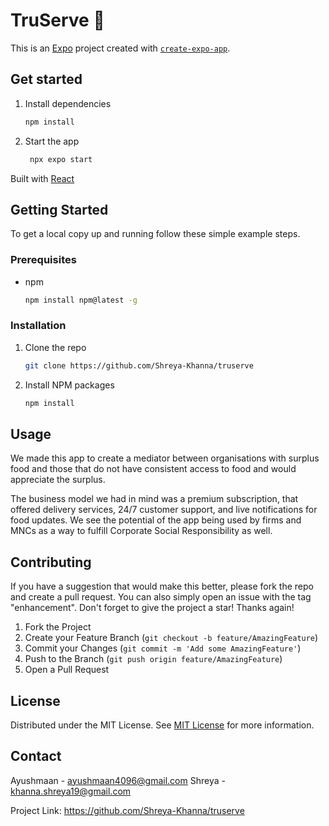 # TruServe 👋

This is an [Expo](https://expo.dev) project created with [`create-expo-app`](https://www.npmjs.com/package/create-expo-app).

## Get started 

1. Install dependencies

   ```bash
   npm install
   ```

2. Start the app

   ```bash
    npx expo start
   ```


Built with 
[React](https://reactjs.org)

## Getting Started

To get a local copy up and running follow these simple example steps.
### Prerequisites


- npm
  ```sh
  npm install npm@latest -g
  ```
### Installation


1. Clone the repo
   ```sh
   git clone https://github.com/Shreya-Khanna/truserve
2. Install NPM packages
   ```sh
   npm install
   ```
## Usage

We made this app to create a mediator between organisations with surplus food and those that do not have consistent access to food and would appreciate the surplus.

The business model we had in mind was a premium subscription, that offered delivery services, 24/7 customer support, and live notifications for food updates. We see the potential of the app being used by firms and MNCs as a way to fulfill Corporate Social Responsibility as well.

## Contributing


If you have a suggestion that would make this better, please fork the repo and create a pull request. You can also simply open an issue with the tag "enhancement".
Don't forget to give the project a star! Thanks again!

1. Fork the Project
2. Create your Feature Branch (`git checkout -b feature/AmazingFeature`)
3. Commit your Changes (`git commit -m 'Add some AmazingFeature'`)
4. Push to the Branch (`git push origin feature/AmazingFeature`)
5. Open a Pull Request
## License

Distributed under the MIT License. See [MIT License](https://opensource.org/licenses/MIT) for more information.
## Contact



Ayushmaan - ayushmaan4096@gmail.com
Shreya - khanna.shreya19@gmail.com

Project Link: https://github.com/Shreya-Khanna/truserve



